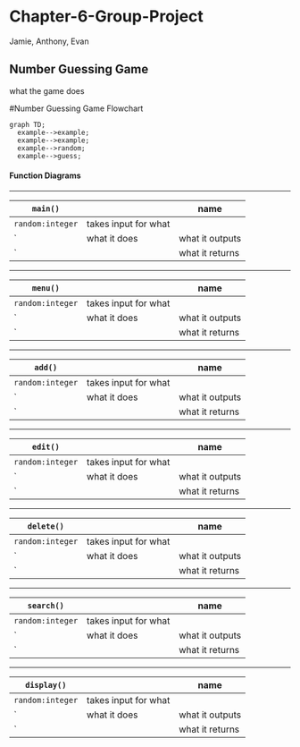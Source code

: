# Chapter-6-Group-Project
Jamie, Anthony, Evan
## Number Guessing Game
what the game does

#Number Guessing Game
 Flowchart
```mermaid
graph TD;
  example-->example;
  example-->example;
  example-->random;
  example-->guess;
```

#### Function Diagrams


***
| `main()`    |               |   name     |
| ------------------ | ------------- | ----------- |
| `random:integer`    | takes input for what  |              |
| `    | what it does  | what it outputs         |
| `     |  | what it returns |
***
| `menu()`    |               |   name     |
| ------------------ | ------------- | ----------- |
| `random:integer`    | takes input for what  |              |
| `    | what it does  | what it outputs         |
| `     |  | what it returns |
***
| `add()`    |               |   name     |
| ------------------ | ------------- | ----------- |
| `random:integer`    | takes input for what  |              |
| `    | what it does  | what it outputs         |
| `     |  | what it returns |
***
| `edit()`    |               |   name     |
| ------------------ | ------------- | ----------- |
| `random:integer`    | takes input for what  |              |
| `    | what it does  | what it outputs         |
| `     |  | what it returns |
***
| `delete()`    |               |   name     |
| ------------------ | ------------- | ----------- |
| `random:integer`    | takes input for what  |              |
| `    | what it does  | what it outputs         |
| `     |  | what it returns |
***
| `search()`    |               |   name     |
| ------------------ | ------------- | ----------- |
| `random:integer`    | takes input for what  |              |
| `    | what it does  | what it outputs         |
| `     |  | what it returns |
***
| `display()`    |               |   name     |
| ------------------ | ------------- | ----------- |
| `random:integer`    | takes input for what  |              |
| `    | what it does  | what it outputs         |
| `     |  | what it returns |
